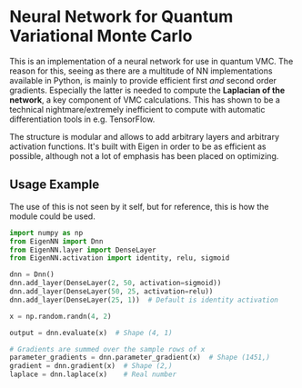 # Neural Network for Quantum Variational Monte Carlo 

This is an implementation of a neural network for use in quantum VMC. The
reason for this, seeing as there are a multitude of NN implementations
available in Python, is mainly to provide efficient first _and_ second order
gradients. Especially the latter is needed to compute the __Laplacian of the network__, a
key component of VMC calculations. This has shown to be a technical
nightmare/extremely inefficient to compute with automatic differentiation tools
in e.g. TensorFlow. 

The structure is modular and allows to add arbitrary layers and arbitrary
activation functions. It's built with Eigen in order to be as efficient as possible, 
although not a lot of emphasis has been placed on optimizing.

## Usage Example
The use of this is not seen by it self, but for reference, this is how the module could be used.
```python
import numpy as np
from EigenNN import Dnn
from EigenNN.layer import DenseLayer
from EigenNN.activation import identity, relu, sigmoid

dnn = Dnn()
dnn.add_layer(DenseLayer(2, 50, activation=sigmoid))
dnn.add_layer(DenseLayer(50, 25, activation=relu))
dnn.add_layer(DenseLayer(25, 1))  # Default is identity activation

x = np.random.randn(4, 2)

output = dnn.evaluate(x)  # Shape (4, 1)

# Gradients are summed over the sample rows of x
parameter_gradients = dnn.parameter_gradient(x)  # Shape (1451,)
gradient = dnn.gradient(x)  # Shape (2,)
laplace = dnn.laplace(x)    # Real number
```
